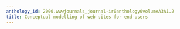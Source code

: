 ```yaml
---
anthology_id: 2000.wwwjournals_journal-ir0anthology0volumeA3A1.2
title: Conceptual modelling of web sites for end-users
---
```


